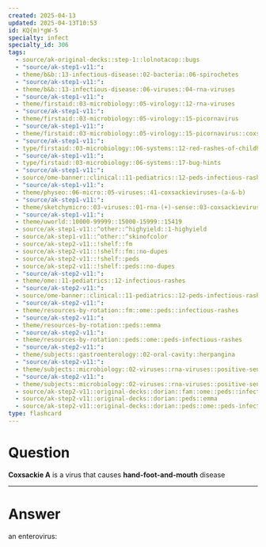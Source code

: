 ```yaml
---
created: 2025-04-13
updated: 2025-04-13T10:53
id: KQ{m)*gW-5
specialty: infect
specialty_id: 306
tags:
  - source/ak-original-decks::step-1::lolnotacop::bugs
  - "source/ak-step1-v11:": 
  - theme/b&b::13-infectious-disease::02-bacteria::06-spirochetes
  - "source/ak-step1-v11:": 
  - theme/b&b::13-infectious-disease::06-viruses::04-rna-viruses
  - "source/ak-step1-v11:": 
  - theme/firstaid::03-microbiology::05-virology::12-rna-viruses
  - "source/ak-step1-v11:": 
  - theme/firstaid::03-microbiology::05-virology::15-picornavirus
  - "source/ak-step1-v11:": 
  - theme/firstaid::03-microbiology::05-virology::15-picornavirus::coxsackievirus
  - "source/ak-step1-v11:": 
  - type/firstaid::03-microbiology::06-systems::12-red-rashes-of-childhood
  - "source/ak-step1-v11:": 
  - type/firstaid::03-microbiology::06-systems::17-bug-hints
  - "source/ak-step1-v11:": 
  - source/ome-banner::clinical::11-pediatrics::12-peds-infectious-rashes
  - "source/ak-step1-v11:": 
  - theme/physeo::06-micro::05-viruses::41-coxsackieviruses-(a-&-b)
  - "source/ak-step1-v11:": 
  - theme/sketchymicro::03-viruses::01-rna-(+)-sense::03-coxsackievirus-a-&-b-(picornaviridae)
  - "source/ak-step1-v11:": 
  - theme/uworld::10000-99999::15000-15999::15419
  - source/ak-step1-v11::^other::^highyield::1-highyield
  - source/ak-step1-v11::^other::^skinofcolor
  - source/ak-step2-v11::!shelf::fm
  - source/ak-step2-v11::!shelf::fm::no-dupes
  - source/ak-step2-v11::!shelf::peds
  - source/ak-step2-v11::!shelf::peds::no-dupes
  - "source/ak-step2-v11:": 
  - theme/ome::11-pediatrics::12-infectious-rashes
  - "source/ak-step2-v11:": 
  - source/ome-banner::clinical::11-pediatrics::12-peds-infectious-rashes
  - "source/ak-step2-v11:": 
  - theme/resources-by-rotation::fm::ome::peds::infectious-rashes
  - "source/ak-step2-v11:": 
  - theme/resources-by-rotation::peds::emma
  - "source/ak-step2-v11:": 
  - theme/resources-by-rotation::peds::ome::peds-infectious-rashes
  - "source/ak-step2-v11:": 
  - theme/subjects::gastroenterology::02-oral-cavity::herpangina
  - "source/ak-step2-v11:": 
  - theme/subjects::microbiology::02-viruses::rna-viruses::positive-sense::coxsackieviruses-(a-&-b)
  - "source/ak-step2-v11:": 
  - theme/subjects::microbiology::02-viruses::rna-viruses::positive-sense::coxsackieviruses-(a-&-b)::herpangina
  - source/ak-step2-v11::original-decks::dorian::fam::ome::peds::infectious-rashes
  - source/ak-step2-v11::original-decks::dorian::peds::emma
  - source/ak-step2-v11::original-decks::dorian::peds::ome::peds-infectious-rashes"
type: flashcard
---
```


# Question
**Coxsackie A** is a virus that causes **hand-foot-and-mouth** disease

---

# Answer
an enterovirus: